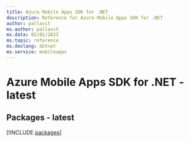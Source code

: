 ```yaml
---
title: Azure Mobile Apps SDK for .NET
description: Reference for Azure Mobile Apps SDK for .NET
author: pallavit
ms.author: pallavit
ms.data: 02/01/2023
ms.topic: reference
ms.devlang: dotnet
ms.service: mobileapps
---
```

# Azure Mobile Apps SDK for .NET - latest
## Packages - latest
[!INCLUDE [packages](mobile-apps-index.md)]